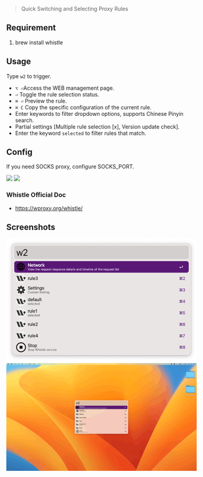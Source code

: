 > Quick Switching and Selecting Proxy Rules

## Requirement


1. brew install whistle

## Usage

Type `w2` to trigger.


- `⌥ ⏎`Access the WEB management page.
- `⏎` Toggle the rule selection status.
- `⌘ ⏎` Preview the rule.
- `⌘ C` Copy the specific configuration of the current rule.
- Enter keywords to filter dropdown options, supports Chinese Pinyin search.
- Partial settings [Multiple rule selection [x], Version update check].
- Enter the keyword `selected` to filter rules that match.


## Config
If you need SOCKS proxy, configure SOCKS_PORT.



[![](https://img.shields.io/badge/version-v2.15-green?style=for-the-badge)]()
[![](https://img.shields.io/badge/download-click-blue?style=for-the-badge)](https://github.com/alanhe421/alfred-workflows/raw/master/whistle/Whistle.alfredworkflow)




<!-- more -->

### Whistle Official Doc

- https://wproxy.org/whistle/

## Screenshots

![](screenshots/screenshot.png)
![](screenshots/screenshot.gif)
